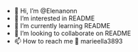 - 👋 Hi, I’m @Elenanonn
- 👀 I’m interested in README
- 🌱 I’m currently learning README
- 💞️ I’m looking to collaborate on README
- 📫 How to reach me 👻 marieella3893

<!---
Elenanonn/Elenanonn is a ✨ special ✨ repository because its `README.md` (this file) appears on your GitHub profile.
You can click the Preview link to take a look at your changes.
--->
